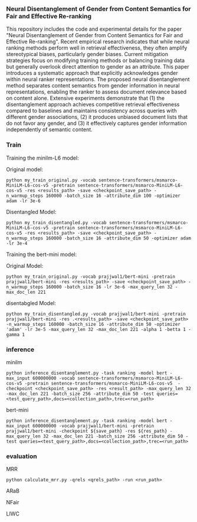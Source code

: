 ### Neural Disentanglement of Gender from Content Semantics for Fair and Effective Re-ranking

This repository includes the code and experimental details for the paper "Neural Disentanglement of Gender from Content Semantics for Fair and Effective Re-ranking". 
Recent empirical research indicates that while neural ranking methods perform well in retrieval effectiveness, they often amplify stereotypical biases, particularly gender biases. Current mitigation strategies focus on modifying training methods or balancing training data but generally overlook direct attention to gender as an attribute. This paper introduces a systematic approach that explicitly acknowledges gender within neural ranker representations. The proposed neural disentanglement method separates content semantics from gender information in neural representations, enabling the ranker to assess document relevance based on content alone. Extensive experiments demonstrate that (1) the disentanglement approach achieves competitive retrieval effectiveness compared to baselines and maintains consistency across queries with different gender associations, (2) it produces unbiased document lists that do not favor any gender, and (3) it effectively captures gender information independently of semantic content.

### Train

Training the minilm-L6 model:

Original model:

```
python my_train_original.py -vocab sentence-transformers/msmarco-MiniLM-L6-cos-v5 -pretrain sentence-transformers/msmarco-MiniLM-L6-cos-v5 -res <results_path> -save <checkpoint_save_path> -n_warmup_steps 160000 -batch_size 16 -attribute_dim 100 -optimizer adam -lr 3e-6
```

Disentangled Model:
```
python my_train_disentangled.py -vocab sentence-transformers/msmarco-MiniLM-L6-cos-v5 -pretrain sentence-transformers/msmarco-MiniLM-L6-cos-v5 -res <results_path> -save <checkpoint_save_path> -n_warmup_steps 160000 -batch_size 16 -attribute_dim 50 -optimizer adam -lr 3e-4
```
Training the bert-mini model:

Original Model:
```
python my_train_original.py -vocab prajjwal1/bert-mini -pretrain prajjwal1/bert-mini -res <results_path> -save <checkpoint_save_path> -n_warmup_steps 160000 -batch_size 16 -lr 3e-6 -max_query_len 32 -max_doc_len 221

```

disentabgled Model:
```
python my_train_disentangled.py -vocab prajjwal1/bert-mini -pretrain prajjwal1/bert-mini -res .<results_path> -save <checkpoint_save_path> -n_warmup_steps 160000 -batch_size 16 -attribute_dim 50 -optimizer 'adam' -lr 3e-5 -max_query_len 32 -max_doc_len 221 -alpha 1 -betta 1 -gamma 1
```


### inference

minilm


```
python inference_disentanglement.py -task ranking -model bert -max_input 600000000 -vocab sentence-transformers/msmarco-MiniLM-L6-cos-v5 -pretrain sentence-transformers/msmarco-MiniLM-L6-cos-v5  -checkpoint <checkpoint_save_path> -res <result_path> -max_query_len 32 -max_doc_len 221 -batch_size 256 -attribute_dim 50 -test queries=<test_query_path>,docs=<collection_path>,trec=<run_path>
```

bert-mini


```
python inference_disentanglement.py -task ranking -model bert -max_input 600000000 -vocab prajjwal1/bert-mini -pretrain prajjwal1/bert-mini -checkpoint ${save_path} -res ${res_path} -max_query_len 32 -max_doc_len 221 -batch_size 256 -attribute_dim 50 -test queries=<test_query_path>,docs=<collection_path>,trec=<run_path>
```

### evaluation

MRR

```
python calculate_mrr.py -qrels <qrels_path> -run <run_path>
```

ARaB

NFair

LIWC

